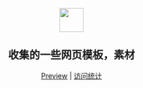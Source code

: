 <p align="center" class="has-mb-6">
<img class="not-gallery-item" height="48" src="https://cdn.jsdelivr.net/gh/ivitan/Picture@master/imageslogo.svg">
<br>
<h2 align="center">收集的一些网页模板，素材</h2>
</p>
<p align="center" class="has-mb-6">
<a href="https://vitan.me/WebTemplates/html/001/index.html">Preview</a> | 
<a href="https://vitan.me/WebTemplates/html/">访问统计</a>
</p>
